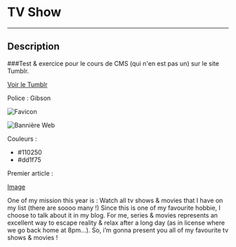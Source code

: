 # TV Show


------------------------------


## Description

###Test & exercice pour le cours de CMS (qui n'en est pas un) sur le site Tumblr. 

[Voir le Tumblr](http://cms-dodb.tumblr.com)


Police : Gibson

![Favicon](https://d30y9cdsu7xlg0.cloudfront.net/noun-svg/101195.svg?Expires=1475012652&Signature=C07RJLz0j52y5jl-iJaianySZ~45cLTOrMzd6omvn9m4Y-L~25N~IPwB8Yc7K0QMw44LkXGkyRg8v~jaVBWXjqeF9aHwi1SK-2g4YII0CDORDK8yKLJp7gkC8H3rgfeugup4YVkF~QlEcmXyEFZVd-gnzYW-hCS37rXV015OA7o_&Key-Pair-Id=APKAI5ZVHAXN65CHVU2Q)


![Bannière Web](https://fr.pinterest.com/pin/556757572668173300/)

Couleurs :
 
- #110250
- #dd1f75

Premier article :

[Image](http://cms-dodb.tumblr.com/image/151018686879)



One of my mission this year is : Watch all tv shows & movies 
that I have on my list (there are soooo many !)
Since this is one of my favourite hobbie, I choose to talk about 
it in my blog. For me, series & movies represents an excellent way to escape reality & relax 
after a long day (as in license where we go back home at 8pm…).
So, i’m gonna present you all of my favourite tv shows & movies !
